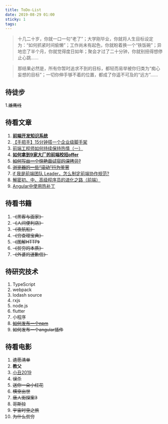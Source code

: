 ```yaml
---
title: ToDo-List
date: 2019-08-29 01:00
sticky: 1
tags:
---
```


> 十几二十岁，你就一口一句“老了”；大学刚毕业，你就将人生目标设定为：“如何抓紧时间偷懒”；工作尚未有起色，你就盼着换一个“铁饭碗”；异地恋了半个月，你就觉得度日如年；聚会才过了二十分钟，你就别扭得想停止心跳......

> 那结果必然是，所有你暂时追求不到的目标，都轻而易举被你归类为“痴心妄想的目标”；一切你伸手够不着的位置，都成了你遥不可及的“远方”......

<!--more-->

## 待徒步
1.~~雄鹰线~~

## 待看文章

1. [**前端开发知识系统**][1]
2. [【手把手】15分钟搭一个企业级脚手架][2]
3. [前端工程师如何持续保持热情（一）][3]
4. [**如何拿到9家大厂的前端校招offer**][4]
5. [~~如何写出一个惊艳面试官的深拷贝?~~][5]
6. [~~浏览器的一些“滚动”行为鉴赏~~][6]
7. [if 我是前端团队 Leader，怎么制定前端协作规范?][7]
8. [解密初、中、高级程序员的进化之路（前端）][8]
9. [Angular中使用热补丁][9]

## 待看书籍

1. ~~《黑客与画家》~~
2. ~~《人间便利店》~~
3. ~~《夜航船》~~
4. ~~《穷查理宝典》~~
5. ~~《图解HTTP》~~
6. ~~《贫穷的本质》~~
7. ~~《外婆的道歉信》~~

## 待研究技术

1. TypeScript
2. webpack
3. lodash source
4. rxjs
5. node.js
6. flutter
7. 小程序
8. ~~[如何发布一个npm](https://caoxicheng.github.io/2022/02/07/an-zhuang-bing-shi-yong-verdaccio-bu-shu-si-you-npm-cang-ku/)~~
9. ~~如何发布一个angular插件~~

## 待看电影

1. ~~遗愿清单~~
2. **教父**
3. [小丑2019][10]
4. ~~误杀~~
5. ~~送你一朵小红花~~
6. ~~横空出世~~
7. ~~唐人街探案3~~
8. ~~哥斯拉~~
9. ~~宇宙时空之旅~~
10. ~~为什么贫穷~~

[1]: https://www.processon.com/view/link/5c64d495e4b025fe7c964ca0#map

[2]: https://juejin.im/post/5d650613f265da03951a0364

[3]: https://juejin.im/post/5d6419dee51d4561eb0b26af

[4]: https://juejin.im/post/5d70ff205188253e4b2f07bd

[5]: https://juejin.im/post/5d6aa4f96fb9a06b112ad5b1

[6]: https://juejin.im/post/5d75adfbe51d4561e84fcc9c

[7]: https://juejin.im/post/5d3a7134f265da1b5d57f1ed

[8]: https://juejin.im/post/5d3a6d9e51882570d50f5566

[9]: https://medium.com/wizardnet972/hot-module-replacement-with-angular-cli-5fc7a3ae4a9c

[10]: https://www.novipnoad.com/movie/123059.html
